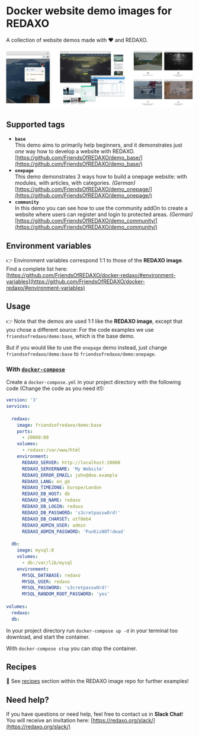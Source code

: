 # Docker website demo images for REDAXO

A collection of website demos made with ❤️ and REDAXO.

![Screenshot](https://raw.githubusercontent.com/FriendsOfREDAXO/docker-demos/assets/docker-demos_01.jpg)

## Supported tags

* __`base`__  
  This demo aims to primarily help beginners, and it demonstrates just _one_ way how to develop a website with REDAXO.  
  [https://github.com/FriendsOfREDAXO/demo_base/](https://github.com/FriendsOfREDAXO/demo_base/)
* __`onepage`__  
  This demo demonstrates 3 ways how to build a onepage website: with modules, with articles, with categories. _(German)_   
  [https://github.com/FriendsOfREDAXO/demo_onepage/](https://github.com/FriendsOfREDAXO/demo_onepage/)
* __`community`__  
  In this demo you can see how to use the community addOn to create a website where users can register and login to protected areas. _(German)_  
  [https://github.com/FriendsOfREDAXO/demo_community/](https://github.com/FriendsOfREDAXO/demo_community/)


## Environment variables

👉 Environment variables correspond 1:1 to those of the __REDAXO image__. Find a complete list here:  
[https://github.com/FriendsOfREDAXO/docker-redaxo/#environment-variables](https://github.com/FriendsOfREDAXO/docker-redaxo/#environment-variables)


## Usage

👉 Note that the demos are used 1:1 like the __REDAXO image__, except that you chose a different source: For the code examples we use `friendsofredaxo/demo:base`, which is the base demo. 

But if you would like to use the `onepage` demo instead, just change `friendsofredaxo/demo:base` to `friendsofredaxo/demo:onepage`.

### With [`docker-compose`](https://docs.docker.com/compose/reference/overview/)

Create a `docker-compose.yml` in your project directory with the following code (Change the code as you need it!):

```yml
version: '3'
services:

  redaxo:
    image: friendsofredaxo/demo:base
    ports:
      - 20080:80
    volumes:
      - redaxo:/var/www/html
    environment:
      REDAXO_SERVER: http://localhost:20080
      REDAXO_SERVERNAME: 'My Website'
      REDAXO_ERROR_EMAIL: john@doe.example
      REDAXO_LANG: en_gb
      REDAXO_TIMEZONE: Europe/London
      REDAXO_DB_HOST: db
      REDAXO_DB_NAME: redaxo
      REDAXO_DB_LOGIN: redaxo
      REDAXO_DB_PASSWORD: 's3cretpasswOrd!'
      REDAXO_DB_CHARSET: utf8mb4
      REDAXO_ADMIN_USER: admin
      REDAXO_ADMIN_PASSWORD: 'PunKisNOT!dead'

  db:
    image: mysql:8
    volumes:
      - db:/var/lib/mysql
    environment:
      MYSQL_DATABASE: redaxo
      MYSQL_USER: redaxo
      MYSQL_PASSWORD: 's3cretpasswOrd!'
      MYSQL_RANDOM_ROOT_PASSWORD: 'yes'

volumes:
  redaxo:
  db:
```
In your project directory run `docker-compose up -d` in your terminal too download, and start the container.

With `docker-compose stop` you can stop the container.

## Recipes

🧁 See [recipes](https://github.com/FriendsOfREDAXO/docker-redaxo/tree/master/recipes) section within the REDAXO image repo for further examples!


## Need help?

If you have questions or need help, feel free to contact us in __Slack Chat__! You will receive an invitation here: [https://redaxo.org/slack/](https://redaxo.org/slack/)
